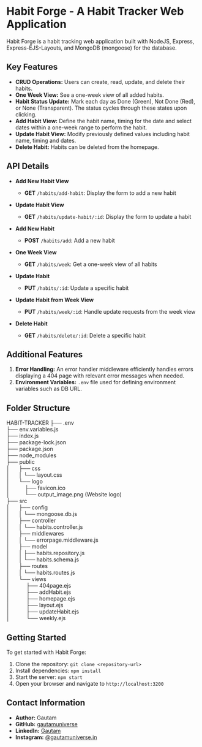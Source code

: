 # Habit Forge - A Habit Tracker Web Application

Habit Forge is a habit tracking web application built with NodeJS, Express, Express-EJS-Layouts, and MongoDB (mongoose) for the database.

## Key Features

- **CRUD Operations:** Users can create, read, update, and delete their habits.
- **One Week View:** See a one-week view of all added habits.
- **Habit Status Update:** Mark each day as Done (Green), Not Done (Red), or None (Transparent). The status cycles through these states upon clicking.
- **Add Habit View:** Define the habit name, timing for the date and select dates within a one-week range to perform the habit.
- **Update Habit View:** Modify previously defined values including habit name, timing and dates.
- **Delete Habit:** Habits can be deleted from the homepage.

## API Details

- **Add New Habit View**
  - **GET** `/habits/add-habit`: Display the form to add a new habit

- **Update Habit View**
  - **GET** `/habits/update-habit/:id`: Display the form to update a habit

- **Add New Habit**
  - **POST** `/habits/add`: Add a new habit

- **One Week View**
  - **GET** `/habits/week`: Get a one-week view of all habits

- **Update Habit**
  - **PUT** `/habits/:id`: Update a specific habit

- **Update Habit from Week View**
  - **PUT** `/habits/week/:id`: Handle update requests from the week view

- **Delete Habit**
  - **GET** `/habits/delete/:id`: Delete a specific habit

## Additional Features

1. **Error Handling:** An error handler middleware efficiently handles errors displaying a 404 page with relevant error messages when needed.
2. **Environment Variables:** `.env` file used for defining environment variables such as DB URL.

## Folder Structure

HABIT-TRACKER
├── .env<br>
├── env.variables.js<br>
├── index.js<br>
├── package-lock.json<br>
├── package.json<br>
├── node_modules<br>
├── public <br>
│&nbsp; &nbsp; &nbsp; ├── css<br>
│&nbsp; &nbsp; &nbsp; │   └── layout.css<br>
│&nbsp; &nbsp; &nbsp; └── logo<br>
│&nbsp; &nbsp; &nbsp; &nbsp; &nbsp;   ├── favicon.ico<br>
│&nbsp; &nbsp; &nbsp; &nbsp; &nbsp;   └── output_image.png (Website logo)<br>
├── src<br>
│&nbsp; &nbsp; &nbsp;  ├── config<br>
│&nbsp; &nbsp; &nbsp;  │   └── mongoose.db.js<br>
│&nbsp; &nbsp; &nbsp;  ├── controller<br>
│&nbsp; &nbsp; &nbsp;  │   └── habits.controller.js<br>
│&nbsp; &nbsp; &nbsp;  ├── middlewares<br>
│&nbsp; &nbsp; &nbsp;  │   └── errorpage.middleware.js<br>
│&nbsp; &nbsp; &nbsp;  ├── model<br>
│&nbsp; &nbsp; &nbsp;  │  ├── habits.repository.js<br>
│&nbsp; &nbsp; &nbsp;  │  └── habits.schema.js<br>
│&nbsp; &nbsp; &nbsp;  ├── routes<br>
│&nbsp; &nbsp; &nbsp;  │   └── habits.routes.js<br>
│&nbsp; &nbsp; &nbsp;  └── views<br>
│&nbsp; &nbsp; &nbsp;&nbsp; &nbsp; &nbsp;      ├── 404page.ejs<br>
│&nbsp; &nbsp; &nbsp;&nbsp; &nbsp; &nbsp;      ├── addHabit.ejs<br>
│&nbsp; &nbsp; &nbsp;&nbsp; &nbsp; &nbsp;      ├── homepage.ejs<br>
│&nbsp; &nbsp; &nbsp;&nbsp; &nbsp; &nbsp;      ├── layout.ejs<br>
│&nbsp; &nbsp; &nbsp;&nbsp; &nbsp; &nbsp;      ├── updateHabit.ejs<br>
│&nbsp; &nbsp; &nbsp;&nbsp; &nbsp; &nbsp;      └── weekly.ejs<br>

## Getting Started

To get started with Habit Forge:

1. Clone the repository: `git clone <repository-url>`
2. Install dependencies: `npm install`
3. Start the server: `npm start`
4. Open your browser and navigate to `http://localhost:3200`

## Contact Information

- **Author:** Gautam
- **GitHub:** [gautamuniverse](https://github.com/gautamuniverse)
- **LinkedIn:** [Gautam](https://www.linkedin.com/in/gautam-116307bb/)
- **Instagram:** [@gautamuniverse.in](https://www.instagram.com/gautamuniverse.in/)
